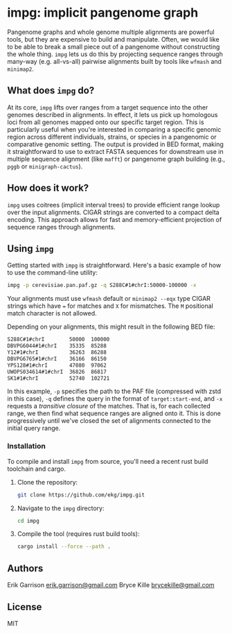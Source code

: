 # impg: implicit pangenome graph

Pangenome graphs and whole genome multiple alignments are powerful tools, but they are expensive to build and manipulate.
Often, we would like to be able to break a small piece out of a pangenome without constructing the whole thing.
`impg` lets us do this by projecting sequence ranges through many-way (e.g. all-vs-all) pairwise alignments built by tools like `wfmash` and `minimap2`.

## What does `impg` do?

At its core, `impg` lifts over ranges from a target sequence into the other genomes described in alignments.
In effect, it lets us pick up homologous loci from all genomes mapped onto our specific target region.
This is particularly useful when you're interested in comparing a specific genomic region across different individuals, strains, or species in a pangenomic or comparative genomic setting.
The output is provided in BED format, making it straightforward to use to extract FASTA sequences for downstream use in multiple sequence alignment (like `mafft`) or pangenome graph building (e.g., `pggb` or `minigraph-cactus`).

## How does it work?

`impg` uses coitrees (implicit interval trees) to provide efficient range lookup over the input alignments.
CIGAR strings are converted to a compact delta encoding.
This approach allows for fast and memory-efficient projection of sequence ranges through alignments.

## Using `impg`

Getting started with `impg` is straightforward. Here's a basic example of how to use the command-line utility:

```bash
impg -p cerevisiae.pan.paf.gz -q S288C#1#chrI:50000-100000 -x
```

Your alignments must use `wfmash` default or `minimap2 --eqx` type CIGAR strings which have `=` for matches and `X` for mismatches. The `M` positional match character is not allowed.

Depending on your alignments, this might result in the following BED file:

```txt
S288C#1#chrI        50000  100000
DBVPG6044#1#chrI    35335  85288
Y12#1#chrI          36263  86288
DBVPG6765#1#chrI    36166  86150
YPS128#1#chrI       47080  97062
UWOPS034614#1#chrI  36826  86817
SK1#1#chrI          52740  102721
```

In this example, `-p` specifies the path to the PAF file (compressed with zstd in this case), `-q` defines the query in the format of `target:start-end`, and `-x` requests a *transitive closure* of the matches.
That is, for each collected range, we then find what sequence ranges are aligned onto it.
This is done progressively until we've closed the set of alignments connected to the initial query range.

### Installation

To compile and install `impg` from source, you'll need a recent rust build toolchain and cargo.

1. Clone the repository:
   ```bash
   git clone https://github.com/ekg/impg.git
   ```
2. Navigate to the `impg` directory:
   ```bash
   cd impg
   ```
3. Compile the tool (requires rust build tools):
   ```bash
   cargo install --force --path .
   ```

## Authors

Erik Garrison <erik.garrison@gmail.com>
Bryce Kille <brycekille@gmail.com>

## License

MIT
